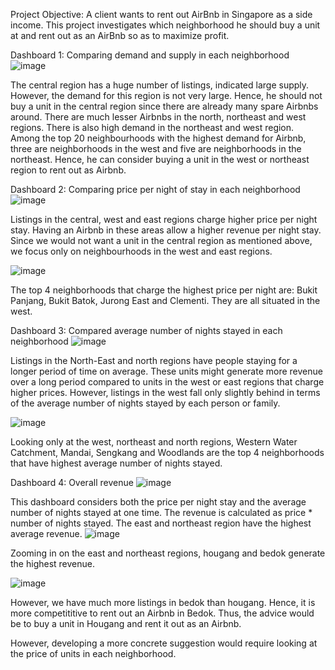 Project Objective: 
A client wants to rent out AirBnb in Singapore as a side income. This project investigates which neighborhood he should buy a unit at and rent out as an AirBnb so as to maximize profit. 


Dashboard 1: Comparing demand and supply in each neighborhood
![image](https://user-images.githubusercontent.com/112041340/198963184-40da3be8-03c7-4d07-ac67-2881b2f24d2d.png)


The central region has a huge number of listings, indicated large supply. However, the demand for this region is not very large. Hence, he should not buy a unit in the central region since there are already many spare Airbnbs around. 
There are much lesser Airbnbs in the north, northeast and west regions. There is also high demand in the northeast and west region. Among the top 20 neighbourhoods with the highest demand for Airbnb, three are neighborhoods in the west and five are neighborhoods in the northeast. Hence, he can consider buying a unit in the west or northeast region to rent out as Airbnb. 


Dashboard 2: Comparing price per night of stay in each neighborhood 
![image](https://user-images.githubusercontent.com/112041340/198965175-3d662b3e-7bae-4538-bbb6-d897af0eedbb.png)


Listings in the central, west and east regions charge higher price per night stay. Having an Airbnb in these areas allow a higher revenue per night stay. Since we would not want a unit in the central region as mentioned above, we focus only on neighbourhoods in the west and east regions. 


![image](https://user-images.githubusercontent.com/112041340/198965756-492d5c3f-a6f1-41a9-bb2e-264d91190769.png)


The top 4 neighborhoods that charge the highest price per night are: Bukit Panjang, Bukit Batok, Jurong East and Clementi. They are all situated in the west. 


Dashboard 3: Compared average number of nights stayed in each neighborhood 
![image](https://user-images.githubusercontent.com/112041340/198966260-4fbac0b1-783e-4b54-97aa-a3b4f23df36a.png)


Listings in the North-East and north regions have people staying for a longer period of time on average. These units might generate more revenue over a long period compared to units in the west or east regions that charge higher prices. However, listings in the west fall only slightly behind in terms of the average number of nights stayed by each person or family. 


![image](https://user-images.githubusercontent.com/112041340/198967241-735bb171-b365-481e-8e08-a672bbd3f6a4.png)


Looking only at the west, northeast and north regions, Western Water Catchment, Mandai, Sengkang and Woodlands are the top 4 neighborhoods that have highest average number of nights stayed. 


Dashboard 4: Overall revenue 
![image](https://user-images.githubusercontent.com/112041340/198968550-2e13d416-9b39-492a-ba06-1f290ecdf54f.png)


This dashboard considers both the price per night stay and the average number of nights stayed at one time. The revenue is calculated as price * number of nights stayed. The east and northeast region have the highest average revenue. 
![image](https://user-images.githubusercontent.com/112041340/198969025-d0f24ba7-9f38-4420-98b4-db50006e7673.png)


Zooming in on the east and northeast regions, hougang and bedok generate the highest revenue. 

![image](https://user-images.githubusercontent.com/112041340/198969254-aed4408d-9c5e-4741-96cd-5960ddca445b.png)


However, we have much more listings in bedok than hougang. Hence, it is more competititive to rent out an Airbnb in Bedok. Thus, the advice would be to buy a unit in Hougang and rent it out as an Airbnb. 


However, developing a more concrete suggestion would require looking at the price of units in each neighborhood. 
